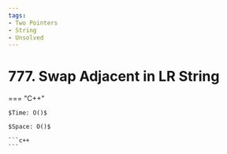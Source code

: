 ```yaml
---
tags:
- Two Pointers
- String
- Unsolved
---
```



# 777. Swap Adjacent in LR String

=== "C++"

    $Time: O()$

    $Space: O()$

    ```c++
    ```
